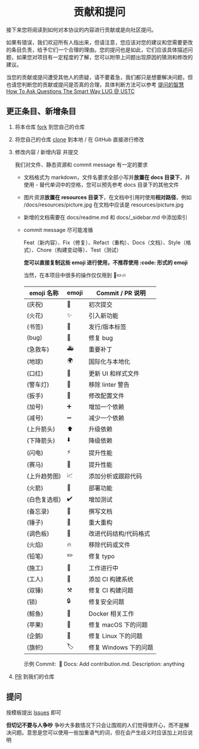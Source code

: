 <h1 align="center">贡献和提问</h1>

接下来您将阅读到如何对本协议的内容进行贡献或是向社区提问。

如果有错误，我们欢迎所有人指出来，但请注意，您应该对您的建议和您需要更改的条目负责，给予它们一个合理的理由。您的提问也是如此，它们应该具体描述问题，如果您对项目有一定程度的了解，您可以附带上问题出现原因的猜测和修改的建议。

当您的贡献或提问遭受其他人的质疑，请不要着急，我们都只是想要解决问题，但也请您判断您的贡献或提问是否真的合理，具体判断方法可以参考 [提问的智慧 How To Ask Questions The Smart Way LUG @ USTC](https://lug.ustc.edu.cn/wiki/doc/smart-questions/)

## 更正条目、新增条目

1. 将本仓库 [fork](https://docs.github.com/en/get-started/quickstart/fork-a-repo) 到您自己的仓库

2. 将您自己的仓库 [clone](https://github.com/git-guides/git-clone) 到本地 / 在 GitHub 直接进行修改

3. 修改内容 / 新增内容 并提交

   我们对文件、静态资源和 commit message 有一定的要求

   - 文档格式为 markdown，文件名要求全部小写并**放置在 docs 目录下**，并使用 - 替代单词中的空格，您可以预先参考 docs 目录下的其他文件

   - 图片资源**放置在 resources 目录下**，在文档中引用时使用**相对路径**，例如 /docs/resources/picture.jpg 在文档中应该是 resources/picture.jpg

   - 新增的文档需要在 docs/readme.md 和 docs/_sidebar.md 中添加索引

   - commit message 尽可能准循

     Feat（新内容）、Fix（修复）、Refact（重构）、Docs（文档）、Style（格式）、Chore（构建变动等）、Test（测试）

     **您可以直接复制这些 emoji 进行使用，不推荐使用 :code: 形式的 emoji**

     当然，在本项目中很多的操作仅仅用到 📝✏️🔥

     | emoji 名称   | emoji | Commit / PR 说明      |
     | ------------ | ----- | --------------------- |
     | (庆祝)       | 🎉    | 初次提交              |
     | (火花)       | ✨    | 引入新功能            |
     | (书签)       | 🔖    | 发行/版本标签         |
     | (bug)        | 🐛    | 修复 bug              |
     | (急救车)     | 🚑    | 重要补丁              |
     | (地球)       | 🌍    | 国际化与本地化        |
     | (口红)       | 💄    | 更新 UI 和样式文件    |
     | (警车灯)     | 🚨    | 移除 linter 警告      |
     | (扳手)       | 🔧    | 修改配置文件          |
     | (加号)       | ➕    | 增加一个依赖          |
     | (减号)       | ➖    | 减少一个依赖          |
     | (上升箭头)   | ⬆️    | 升级依赖              |
     | (下降箭头)   | ⬇️    | 降级依赖              |
     | (闪电)       | ⚡️   | 提升性能              |
     | (赛马)       | 🐎    | 提升性能              |
     | (上升趋势图) | 📈    | 添加分析或跟踪代码    |
     | (火箭)       | 🚀    | 部署功能              |
     | (白色复选框) | ✔️    | 增加测试              |
     | (备忘录)     | 📝    | 撰写文档              |
     | (锤子)       | 🔨    | 重大重构              |
     | (调色板)     | 🎨    | 改进代码结构/代码格式 |
     | (火焰)       | 🔥    | 移除代码或文件        |
     | (铅笔)       | ✏️    | 修复 typo             |
     | (施工)       | 🚧    | 工作进行中            |
     | (工人)       | 👷    | 添加 CI 构建系统      |
     | (双锤)       | ⚒️    | 修复 CI 构建问题      |
     | (锁)         | 🔒    | 修复安全问题          |
     | (鲸鱼)       | 🐳    | Docker 相关工作       |
     | (苹果)       | 🍎    | 修复 macOS 下的问题   |
     | (企鹅)       | 🐧    | 修复 Linux 下的问题   |
     | (旗帜)       | 🏷️    | 修复 Windows 下的问题 |

     示例
     Commit: ​ 📝 Docs: Add contribution.md.
     Description: anything

4. [PR](https://docs.github.com/en/pull-requests/collaborating-with-pull-requests/proposing-changes-to-your-work-with-pull-requests/about-pull-requests#:~:text=Pull%20requests%20let%20you%20tell%20others%20about%20changes,your%20changes%20are%20merged%20into%20the%20base%20branch.) 到我们的仓库

## 提问

按模板提出 [Issues](https://github.com/CatkatPowered/kat-protocol/issues) 即可

**但切记不要与人争吵** 争吵大多数情况下只会让围观的人们觉得很开心，而不是解决问题。意思是您可以使用一些加重语气的词，但在会产生歧义时应该加上对应说明
